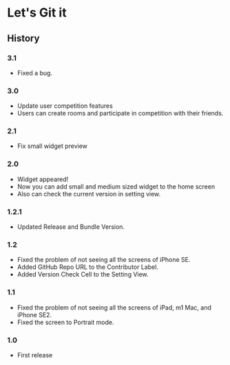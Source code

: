 # Let's Git it  
## History

### 3.1
- Fixed a bug.

### 3.0
- Update user competition features
- Users can create rooms and participate in competition with their friends.

### 2.1
- Fix small widget preview

### 2.0
- Widget appeared!
- Now you can add small and medium sized widget to the home screen
- Also can check the current version in setting view.

### 1.2.1
- Updated Release and Bundle Version.

### 1.2
- Fixed the problem of not seeing all the screens of iPhone SE.
- Added GitHub Repo URL to the Contributor Label.
- Added Version Check Cell to the Setting View.

### 1.1
- Fixed the problem of not seeing all the screens of iPad, m1 Mac, and iPhone SE2.
- Fixed the screen to Portrait mode.

### 1.0
- First release
